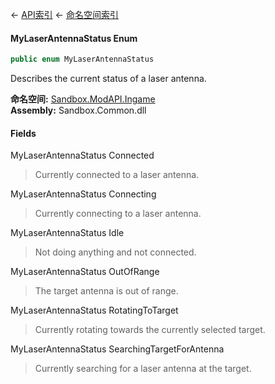 ← [API索引](Api-Index) ← [命名空间索引](Namespace-Index)

#### MyLaserAntennaStatus Enum

```csharp
public enum MyLaserAntennaStatus
```

Describes the current status of a laser antenna.

**命名空间:** [Sandbox.ModAPI.Ingame](Sandbox.ModAPI.Ingame)  
**Assembly:** Sandbox.Common.dll

#### Fields

MyLaserAntennaStatus Connected

> Currently connected to a laser antenna.

MyLaserAntennaStatus Connecting

> Currently connecting to a laser antenna.

MyLaserAntennaStatus Idle

> Not doing anything and not connected.

MyLaserAntennaStatus OutOfRange

> The target antenna is out of range.

MyLaserAntennaStatus RotatingToTarget

> Currently rotating towards the currently selected target.

MyLaserAntennaStatus SearchingTargetForAntenna

> Currently searching for a laser antenna at the target.

